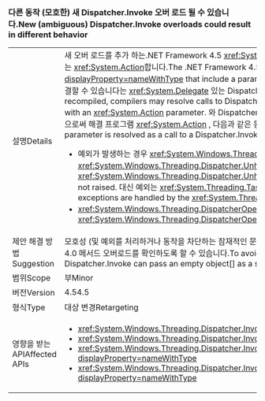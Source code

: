 ### <a name="new-ambiguous-dispatcherinvoke-overloads-could-result-in-different-behavior"></a><span data-ttu-id="e215d-101">다른 동작 (모호한) 새 Dispatcher.Invoke 오버 로드 될 수 있습니다.</span><span class="sxs-lookup"><span data-stu-id="e215d-101">New (ambiguous) Dispatcher.Invoke overloads could result in different behavior</span></span>

|   |   |
|---|---|
|<span data-ttu-id="e215d-102">설명</span><span class="sxs-lookup"><span data-stu-id="e215d-102">Details</span></span>|<span data-ttu-id="e215d-103">새 오버 로드를 추가 하는.NET Framework 4.5 <xref:System.Windows.Threading.Dispatcher.Invoke%2A?displayProperty=nameWithType> 형식의 매개 변수를 포함 하는 <xref:System.Action>합니다.</span><span class="sxs-lookup"><span data-stu-id="e215d-103">The .NET Framework 4.5 adds new overloads to <xref:System.Windows.Threading.Dispatcher.Invoke%2A?displayProperty=nameWithType> that include a parameter of type <xref:System.Action>.</span></span> <span data-ttu-id="e215d-104">기존 코드를 다시 컴파일하면 컴파일러 있는 Dispatcher.Invoke 메서드 호출을 해결할 수 있습니다는 <xref:System.Delegate> 있는 Dispatcher.Invoke 메서드에 대 한 호출으로 매개 변수는 <xref:System.Action> 매개 변수입니다.</span><span class="sxs-lookup"><span data-stu-id="e215d-104">When existing code is recompiled, compilers may resolve calls to Dispatcher.Invoke methods that have a <xref:System.Delegate> parameter as calls to Dispatcher.Invoke methods with an <xref:System.Action> parameter.</span></span> <span data-ttu-id="e215d-105">와 Dispatcher.Invoke 오버 로드를 호출 하는 경우는 <xref:System.Delegate> 매개 변수는와 Dispatcher.Invoke 오버 로드를 호출 함으로써 해결 프로그램 <xref:System.Action> , 다음과 같은 동작 차이가 발생할 수 있습니다.</span><span class="sxs-lookup"><span data-stu-id="e215d-105">If a call to a Dispatcher.Invoke overload with a  <xref:System.Delegate> parameter is resolved as a call to a Dispatcher.Invoke overload with an <xref:System.Action> parameter, the following differences in behavior may occur:</span></span><ul><li><span data-ttu-id="e215d-106">예외가 발생하는 경우 <xref:System.Windows.Threading.Dispatcher.UnhandledExceptionFilter> 및 <xref:System.Windows.Threading.Dispatcher.UnhandledException> 이벤트가 발생하지 않습니다.</span><span class="sxs-lookup"><span data-stu-id="e215d-106">If an exception occurs, the <xref:System.Windows.Threading.Dispatcher.UnhandledExceptionFilter> and <xref:System.Windows.Threading.Dispatcher.UnhandledException> events are not raised.</span></span> <span data-ttu-id="e215d-107">대신 예외는 <xref:System.Threading.Tasks.TaskScheduler.UnobservedTaskException?displayProperty=name> 이벤트에 의해 처리됩니다.</span><span class="sxs-lookup"><span data-stu-id="e215d-107">Instead, exceptions are handled by the <xref:System.Threading.Tasks.TaskScheduler.UnobservedTaskException?displayProperty=name> event.</span></span></li><li><span data-ttu-id="e215d-108"><xref:System.Windows.Threading.DispatcherOperation.Result>와 같은 일부 멤버에 대한 호출은 작업이 완료될 때까지 차단됩니다.</span><span class="sxs-lookup"><span data-stu-id="e215d-108">Calls to some members, such as <xref:System.Windows.Threading.DispatcherOperation.Result>, block until the operation has completed.</span></span></li></ul>|
|<span data-ttu-id="e215d-109">제안 해결 방법</span><span class="sxs-lookup"><span data-stu-id="e215d-109">Suggestion</span></span>|<span data-ttu-id="e215d-110">모호성 (및 예외를 처리하거나 동작을 차단하는 잠재적인 문제)을 방지하려면 Dispatcher.Invoke를 호출하는 코드가 빈 개체를 두 번째 매개 변수로 Invoke 호출에 전달하여 .NET 4.0 메서드 오버로드를 확인하도록 할 수 있습니다.</span><span class="sxs-lookup"><span data-stu-id="e215d-110">To avoid ambiguity (and potential differences in exception handling or blocking behaviors), code calling Dispatcher.Invoke can pass an empty object[] as a second parameter to the Invoke call to be sure of resolving to the .NET 4.0 method overload.</span></span>|
|<span data-ttu-id="e215d-111">범위</span><span class="sxs-lookup"><span data-stu-id="e215d-111">Scope</span></span>|<span data-ttu-id="e215d-112">부</span><span class="sxs-lookup"><span data-stu-id="e215d-112">Minor</span></span>|
|<span data-ttu-id="e215d-113">버전</span><span class="sxs-lookup"><span data-stu-id="e215d-113">Version</span></span>|<span data-ttu-id="e215d-114">4.5</span><span class="sxs-lookup"><span data-stu-id="e215d-114">4.5</span></span>|
|<span data-ttu-id="e215d-115">형식</span><span class="sxs-lookup"><span data-stu-id="e215d-115">Type</span></span>|<span data-ttu-id="e215d-116">대상 변경</span><span class="sxs-lookup"><span data-stu-id="e215d-116">Retargeting</span></span>|
|<span data-ttu-id="e215d-117">영향을 받는 API</span><span class="sxs-lookup"><span data-stu-id="e215d-117">Affected APIs</span></span>|<ul><li><xref:System.Windows.Threading.Dispatcher.Invoke(System.Delegate,System.Object[])?displayProperty=nameWithType></li><li><xref:System.Windows.Threading.Dispatcher.Invoke(System.Delegate,System.TimeSpan,System.Object[])?displayProperty=nameWithType></li><li><xref:System.Windows.Threading.Dispatcher.Invoke(System.Delegate,System.TimeSpan,System.Windows.Threading.DispatcherPriority,System.Object[])?displayProperty=nameWithType></li><li><xref:System.Windows.Threading.Dispatcher.Invoke(System.Delegate,System.Windows.Threading.DispatcherPriority,System.Object[])?displayProperty=nameWithType></li></ul>|


